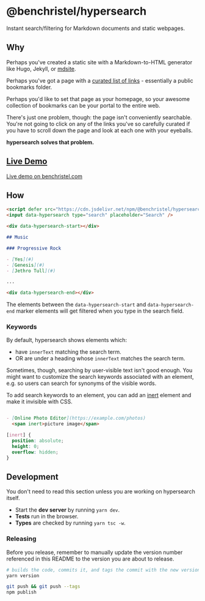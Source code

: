 # @benchristel/hypersearch

Instant search/filtering for Markdown documents and static webpages.

## Why

Perhaps you've created a static site with a Markdown-to-HTML generator like Hugo, Jekyll, or [mdsite](https://benchristel.github.io/mdsite/).

Perhaps you've got a page with a [curated list of links](https://waywardweb.org/how.html) - essentially a public bookmarks folder.

Perhaps you'd like to set that page as your homepage, so your awesome collection of bookmarks can be your portal to the entire web.

There's just one problem, though: the page isn't conveniently searchable. You're not going to click on any of the links you've so carefully curated if you have to scroll down the page and look at each one with your eyeballs.

**hypersearch solves that problem.**

## [Live Demo](https://benchristel.com/portal/)

[Live demo on benchristel.com](https://benchristel.com/portal/)

## How

```markdown
<script defer src="https://cdn.jsdelivr.net/npm/@benchristel/hypersearch@0.3.0"></script>
<input data-hypersearch type="search" placeholder="Search" />

<div data-hypersearch-start></div>

## Music

### Progressive Rock

- [Yes](#)
- [Genesis](#)
- [Jethro Tull](#)

...

<div data-hypersearch-end></div>
```

The elements between the `data-hypersearch-start` and `data-hypersearch-end` marker elements will get filtered when you type in the search field.

### Keywords

By default, hypersearch shows elements which:

- have `innerText` matching the search term.
- OR are under a heading whose `innerText` matches the search term.

Sometimes, though, searching by user-visible text isn't good enough. You might want
to customize the search keywords associated with an element, e.g. so users can search
for synonyms of the visible words.

To add search keywords to an element, you can add an [inert] element and make it invisible with CSS.

[inert]: https://developer.mozilla.org/en-US/docs/Web/HTML/Global_attributes/inert

```markdown

- [Online Photo Editor](https://example.com/photos)
  <span inert>picture image</span>

```

```css
[inert] {
  position: absolute;
  height: 0;
  overflow: hidden;
}
```

## Development

You don't need to read this section unless you are working on hypersearch itself.

- Start the **dev server** by running `yarn dev`.
- **Tests** run in the browser.
- **Types** are checked by running `yarn tsc -w`.

### Releasing

Before you release, remember to manually update the version number referenced
in this README to the version you are about to release.

```bash
# builds the code, commits it, and tags the commit with the new version number
yarn version

git push && git push --tags
npm publish
```